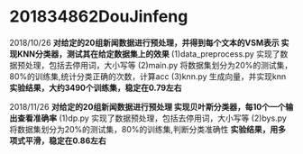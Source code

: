 # 201834862DouJinfeng
2018/10/26
**对给定的20组新闻数据进行预处理，并得到每个文本的VSM表示
实现KNN分类器，测试其在给定数据集上的效果**
(1)data_preprocess.py 实现了数据预处理，包括去停用词，大小写等
(2)main.py 将数据集划分为20%的测试集，80%的训练集,统计分类正确的次数，计算acc
(3)knn.py 生成向量，并实现knn
**实验结果，大约3490个训练集，稳定在0.79左右**

2018/11/26
**对给定的20组新闻数据进行预处理
实现贝叶斯分类器，每10个一个输出查看准确率**
(1)dp.py 实现了数据预处理，包括去停用词，大小写等
(2)bys.py 将数据集划分为20%的测试集，80%的训练集,判断分类准确性
**实验结果，用多项式平滑，稳定在0.86左右**
